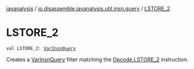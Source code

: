 [javanalysis](../index.md) / [io.disassemble.javanalysis.util.insn.query](index.md) / [LSTORE_2](./-l-s-t-o-r-e_2.md)

# LSTORE_2

`val LSTORE_2: `[`VarInsnQuery`](-var-insn-query/index.md)

Creates a [VarInsnQuery](-var-insn-query/index.md) filter matching the [Opcode.LSTORE_2](#) instruction.

